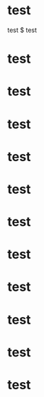 # test

test
$ test

# test

# test

# test

# test

# test

# test

# test

# test

# test

# test
# test

